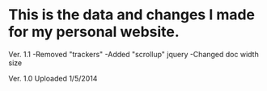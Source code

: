 This is the data and changes I made for my personal website.
=======================

Ver. 1.1
-Removed "trackers"
-Added "scrollup" jquery
-Changed doc width size

Ver. 1.0 
Uploaded 1/5/2014
